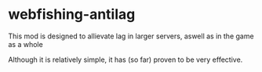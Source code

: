 # webfishing-antilag
This mod is designed to allievate lag in larger servers, aswell as in the game as a whole


Although it is relatively simple, it has (so far) proven to be very effective.
